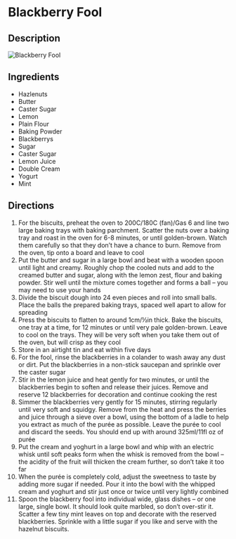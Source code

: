 # Blackberry Fool

## Description
![Blackberry Fool](https://www.themealdb.com/images/media/meals/rpvptu1511641092.jpg "Blackberry Fool")

## Ingredients
- Hazlenuts
- Butter
- Caster Sugar
- Lemon
- Plain Flour
- Baking Powder
- Blackberrys
- Sugar
- Caster Sugar
- Lemon Juice
- Double Cream
- Yogurt
- Mint

## Directions
1. For the biscuits, preheat the oven to 200C/180C (fan)/Gas 6 and line two large baking trays with baking parchment. Scatter the nuts over a baking tray and roast in the oven for 6-8 minutes, or until golden-brown. Watch them carefully so that they don’t have a chance to burn. Remove from the oven, tip onto a board and leave to cool
2. Put the butter and sugar in a large bowl and beat with a wooden spoon until light and creamy. Roughly chop the cooled nuts and add to the creamed butter and sugar, along with the lemon zest, flour and baking powder. Stir well until the mixture comes together and forms a ball – you may need to use your hands
3. Divide the biscuit dough into 24 even pieces and roll into small balls. Place the balls the prepared baking trays, spaced well apart to allow for spreading
4. Press the biscuits to flatten to around 1cm/½in thick. Bake the biscuits, one tray at a time, for 12 minutes or until very pale golden-brown. Leave to cool on the trays. They will be very soft when you take them out of the oven, but will crisp as they cool
5. Store in an airtight tin and eat within five days
6. For the fool, rinse the blackberries in a colander to wash away any dust or dirt. Put the blackberries in a non-stick saucepan and sprinkle over the caster sugar
7. Stir in the lemon juice and heat gently for two minutes, or until the blackberries begin to soften and release their juices. Remove and reserve 12 blackberries for decoration and continue cooking the rest
8. Simmer the blackberries very gently for 15 minutes, stirring regularly until very soft and squidgy. Remove from the heat and press the berries and juice through a sieve over a bowl, using the bottom of a ladle to help you extract as much of the purée as possible. Leave the purée to cool and discard the seeds. You should end up with around 325ml/11fl oz of purée
9. Put the cream and yoghurt in a large bowl and whip with an electric whisk until soft peaks form when the whisk is removed from the bowl – the acidity of the fruit will thicken the cream further, so don’t take it too far
10. When the purée is completely cold, adjust the sweetness to taste by adding more sugar if needed. Pour it into the bowl with the whipped cream and yoghurt and stir just once or twice until very lightly combined
11. Spoon the blackberry fool into individual wide, glass dishes – or one large, single bowl. It should look quite marbled, so don’t over-stir it. Scatter a few tiny mint leaves on top and decorate with the reserved blackberries. Sprinkle with a little sugar if you like and serve with the hazelnut biscuits.
